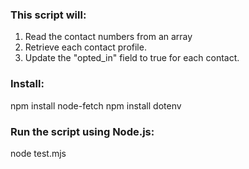 ### This script will:

1. Read the contact numbers from an array
2. Retrieve each contact profile.
3. Update the "opted_in" field to true for each contact.

### Install:
npm install node-fetch
npm install dotenv

### Run the script using Node.js:
node test.mjs
